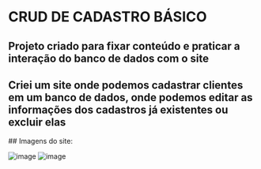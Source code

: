 # CRUD DE CADASTRO BÁSICO
## Projeto criado para fixar conteúdo e praticar a interação do banco de dados com o site
<h2>Criei um site onde podemos cadastrar clientes em um banco de dados, onde podemos editar as informações dos cadastros já existentes ou excluir elas</h2>
## Imagens do site:

![image](https://github.com/IGDSCI/CRUD-CADASTRO-SIMPLES/assets/114839208/76d4e6eb-745a-4b40-a200-9cbef8b4bf8f)
![image](https://github.com/IGDSCI/CRUD-CADASTRO-SIMPLES/assets/114839208/399f8591-5840-4651-bd26-60317768a375)

